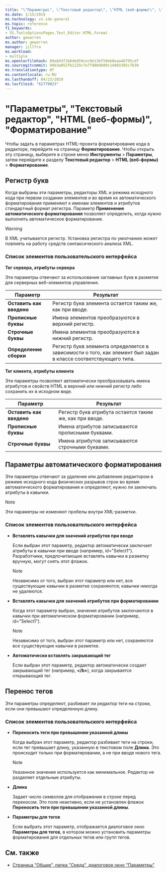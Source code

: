 ```yaml
---
title: "\"Параметры\", \"Текстовый редактор\", \"HTML (веб-формы)\", \"Форматирование\""
ms.date: 1/15/2019
ms.technology: vs-ide-general
ms.topic: reference
f1_keywords:
- VS.ToolsOptionsPages.Text_Editor.HTML.Format
author: gewarren
ms.author: gewarren
manager: jillfra
ms.workload:
- multiple
ms.openlocfilehash: 69a8d3f1b84bd59cec9e13bf50eb8eaa46795cdf
ms.sourcegitcommit: 94b3a052fb1229c7e7f8804b09c1d403385c7630
ms.translationtype: HT
ms.contentlocale: ru-RU
ms.lasthandoff: 04/23/2019
ms.locfileid: "62779023"
---
```

# <a name="options-text-editor-html-web-forms-formatting"></a>"Параметры", "Текстовый редактор", "HTML (веб-формы)", "Форматирование"

Чтобы задать в параметрах HTML-проекта форматирование кода в редакторе, перейдите на страницу **Форматирование**. Чтобы открыть эту страницу, выберите в строке меню **Инструменты** > **Параметры**, затем перейдите к разделу **Текстовый редактор** > **HTML (веб-формы)** > **Форматирование**.

## <a name="capitalization"></a>Регистр букв

Когда выбраны эти параметры, редакторы XML и режима исходного кода при первом создании элементов и во время их автоматического форматирования применяют к именам элементов и атрибутов стандартный формат регистра. Параметр **Применение автоматического форматирования** позволяет определить, когда нужно выполнять автоматическое форматирование.

> [!WARNING]
> В XML учитывается регистр. Установка регистра по умолчанию может повлиять на работу средств синтаксического анализа XML.

### <a name="uielement-list"></a>Список элементов пользовательского интерфейса

**Тег сервера, атрибуты сервера**

Эти параметры отвечают за использование заглавных букв в разметке для серверных веб-элементов управления.

|Параметр|Результат|
|---------------------------------|------------------------------|
|**Оставить как введено**|Регистр букв элемента остается таким же, как при вводе.|
|**Прописные буквы**|Имена элементов преобразуются в верхний регистр.|
|**Строчные буквы**|Имена элементов преобразуются в нижний регистр.|
|**Определение сборки**|Регистр букв элемента определяется в зависимости о того, как элемент был задан в классе соответствующего типа.|

**Тег клиента, атрибуты клиента**

Эти параметры позволяют автоматически преобразовывать имена атрибутов и свойств HTML в верхний или нижний регистр либо сохранить их в исходном виде.

|Параметр|Результат|
|---------------------------------|------------------------------|
|**Оставить как введено**|Регистр букв атрибута остается таким же, как при вводе.|
|**Прописные буквы**|Имена атрибутов записываются прописными буквами.|
|**Строчные буквы**|Имена атрибутов записываются строчными буквами.|

## <a name="automatic-formatting-options"></a>Параметры автоматического форматирования

Эти параметры отвечают за удаление или добавление редактором в режиме исходного кода физических разрывов строк во время автоматического форматирования и определяют, нужно ли заключать атрибуты в кавычки.

> [!NOTE]
> Эти параметры не изменяют пробелы внутри XML-разметки.

### <a name="uielement-list"></a>Список элементов пользовательского интерфейса

- **Вставлять кавычки для значений атрибутов при вводе**

   Если выбран этот параметр, редактор автоматически заключает атрибуты в кавычки при вводе (например, id="Select1"). Разработчики, предпочитающие вставлять кавычки в разметку вручную, могут снять этот флажок.

   > [!NOTE]
   > Независимо от того, выбран этот параметр или нет, все существующие кавычки в разметке сохраняются; кавычки никогда не удаляются.

- **Вставлять кавычки для значений атрибутов при форматировании**

   Когда этот параметр выбран, значения атрибутов заключаются в кавычки при автоматическом форматировании (например, id="Select1").

   > [!NOTE]
   > Независимо от того, выбран этот параметр или нет, сохраняются все существующие кавычки в разметке.

- **Автоматически вставлять закрывающий тег**

   Если выбран этот параметр, редактор автоматически создает закрывающий тег (например, **\</b>**), когда закрывается открывающий тег.

## <a name="tag-wrapping"></a>Перенос тегов

Эти параметры определяют, разбивает ли редактор теги на строки, если они превышают определенную длину.

### <a name="uielement-list"></a>Список элементов пользовательского интерфейса

- **Переносить теги при превышении указанной длины**

   Когда выбран этот параметр, редактор разбивает теги на строки, если тег превышает длину, указанную в текстовом поле **Длина**. Это происходит только при форматировании, а не при вводе нового тега.

   > [!NOTE]
   > Указанное значение используется как минимальное. Редактор не разделяет отдельные атрибуты.

- **Длина**

   Задает число символов для отображения в строке перед переносом. Это поле неактивно, если не установлен флажок **Переносить теги при превышении указанной длины**.

- **Параметры для тегов**

   Если выбрать этот параметр, отображается диалоговое окно **Параметры для тегов**, в котором можно установить параметры форматирования для отдельных тегов или групп тегов.

## <a name="see-also"></a>См. также

- [Страница "Общие", папка "Среда", диалоговое окно "Параметры"](../../ide/reference/general-environment-options-dialog-box.md)